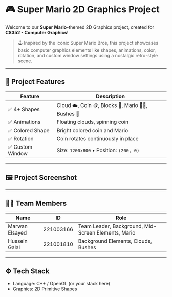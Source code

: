 # 🎮 Super Mario 2D Graphics Project

Welcome to our **Super Mario**-themed 2D Graphics project, created for **CS352 - Computer Graphics**!

> 🕹️ Inspired by the iconic Super Mario Bros, this project showcases basic computer graphics elements like shapes, animations, color, rotation, and custom window settings using a nostalgic retro-style scene.

---

## 🧩 Project Features

| Feature               | Description                                                                          |
|-----------------------|--------------------------------------------------------------------------------------|
| ✅ 4+ Shapes          | Cloud ☁️, Coin 🪙, Blocks 🧱, Mario 👨‍🔧, Bushes 🌿                                 |
| ✅ Animations         | Floating clouds, spinning coin                                                       |
| ✅ Colored Shape      | Bright colored coin and Mario                                                        |
| ✅ Rotation           | Coin rotates continuously in place                                                   |
| ✅ Custom Window      | Size: `1200x800` • Position: `(200, 0)`                                              |

---

## 🖼️ Project Screenshot

---

## 👨‍💻 Team Members

| Name              | ID         | Role              |
|-------------------|------------|-------------------|
| Marwan Elsayed    | 221003166   | Team Leader, Background, Mid-Screen Elements, Mario |
| Hussein Galal     | 221001810  | Background Elements, Clouds, Bushes|


---

## ⚙️ Tech Stack

- Language: C++ / OpenGL (or your stack here)
- Graphics: 2D Primitive Shapes


